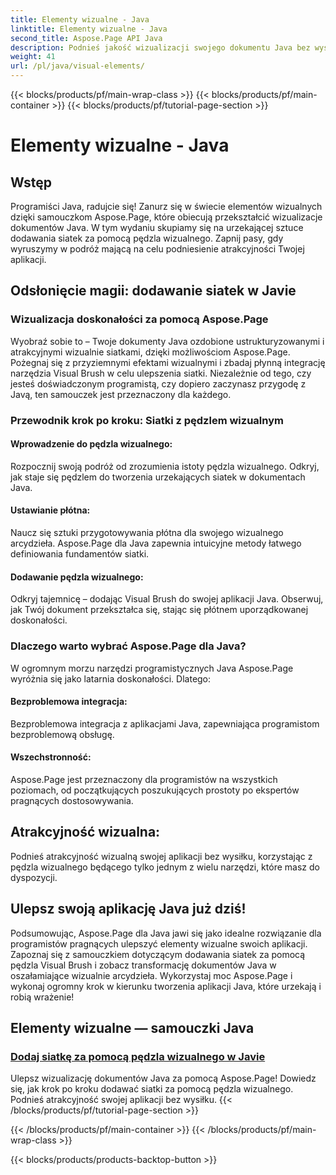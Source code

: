 ```yaml
---
title: Elementy wizualne - Java
linktitle: Elementy wizualne - Java
second_title: Aspose.Page API Java
description: Podnieś jakość wizualizacji swojego dokumentu Java bez wysiłku dzięki Aspose.Page! W tym samouczku krok po kroku dowiesz się, jak ulepszyć swoją aplikację, dodając siatki za pomocą pędzla wizualnego.
weight: 41
url: /pl/java/visual-elements/
---
```


{{< blocks/products/pf/main-wrap-class >}}
{{< blocks/products/pf/main-container >}}
{{< blocks/products/pf/tutorial-page-section >}}

# Elementy wizualne - Java

## Wstęp

Programiści Java, radujcie się! Zanurz się w świecie elementów wizualnych dzięki samouczkom Aspose.Page, które obiecują przekształcić wizualizacje dokumentów Java. W tym wydaniu skupiamy się na urzekającej sztuce dodawania siatek za pomocą pędzla wizualnego. Zapnij pasy, gdy wyruszymy w podróż mającą na celu podniesienie atrakcyjności Twojej aplikacji.

## Odsłonięcie magii: dodawanie siatek w Javie

### Wizualizacja doskonałości za pomocą Aspose.Page
Wyobraź sobie to – Twoje dokumenty Java ozdobione ustrukturyzowanymi i atrakcyjnymi wizualnie siatkami, dzięki możliwościom Aspose.Page. Pożegnaj się z przyziemnymi efektami wizualnymi i zbadaj płynną integrację narzędzia Visual Brush w celu ulepszenia siatki. Niezależnie od tego, czy jesteś doświadczonym programistą, czy dopiero zaczynasz przygodę z Javą, ten samouczek jest przeznaczony dla każdego.

### Przewodnik krok po kroku: Siatki z pędzlem wizualnym

#### Wprowadzenie do pędzla wizualnego:
Rozpocznij swoją podróż od zrozumienia istoty pędzla wizualnego. Odkryj, jak staje się pędzlem do tworzenia urzekających siatek w dokumentach Java.

#### Ustawianie płótna:
Naucz się sztuki przygotowywania płótna dla swojego wizualnego arcydzieła. Aspose.Page dla Java zapewnia intuicyjne metody łatwego definiowania fundamentów siatki.

#### Dodawanie pędzla wizualnego:
Odkryj tajemnicę – dodając Visual Brush do swojej aplikacji Java. Obserwuj, jak Twój dokument przekształca się, stając się płótnem uporządkowanej doskonałości.

### Dlaczego warto wybrać Aspose.Page dla Java?

W ogromnym morzu narzędzi programistycznych Java Aspose.Page wyróżnia się jako latarnia doskonałości. Dlatego:

#### Bezproblemowa integracja:
Bezproblemowa integracja z aplikacjami Java, zapewniająca programistom bezproblemową obsługę.

#### Wszechstronność:
Aspose.Page jest przeznaczony dla programistów na wszystkich poziomach, od początkujących poszukujących prostoty po ekspertów pragnących dostosowywania.

## Atrakcyjność wizualna:
Podnieś atrakcyjność wizualną swojej aplikacji bez wysiłku, korzystając z pędzla wizualnego będącego tylko jednym z wielu narzędzi, które masz do dyspozycji.

## Ulepsz swoją aplikację Java już dziś!

Podsumowując, Aspose.Page dla Java jawi się jako idealne rozwiązanie dla programistów pragnących ulepszyć elementy wizualne swoich aplikacji. Zapoznaj się z samouczkiem dotyczącym dodawania siatek za pomocą pędzla Visual Brush i zobacz transformację dokumentów Java w oszałamiające wizualnie arcydzieła. Wykorzystaj moc Aspose.Page i wykonaj ogromny krok w kierunku tworzenia aplikacji Java, które urzekają i robią wrażenie!
## Elementy wizualne — samouczki Java
### [Dodaj siatkę za pomocą pędzla wizualnego w Javie](./add-grid/)
Ulepsz wizualizację dokumentów Java za pomocą Aspose.Page! Dowiedz się, jak krok po kroku dodawać siatki za pomocą pędzla wizualnego. Podnieś atrakcyjność swojej aplikacji bez wysiłku.
{{< /blocks/products/pf/tutorial-page-section >}}

{{< /blocks/products/pf/main-container >}}
{{< /blocks/products/pf/main-wrap-class >}}

{{< blocks/products/products-backtop-button >}}
